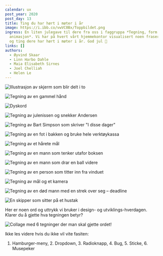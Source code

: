 ```yaml
---
calendar: ux
post_year: 2020
post_day: 13
title: Ting du har hørt i møter i år
image: https://i.ibb.co/vwVC0Bx/Toppbildet.png
ingress: En liten julegave til dere fra oss i faggruppa *Tegning, form og
  animasjon*. Vi har på hvert vårt hjemmekontor visualisert noen fraser, uttrykk
  og ting dere har hørt i møter i år. God jul 🎅
links: []
authors:
  - Øyvind Skaar
  - Linn Harbo Dahle
  - Maia Elisabeth Sirnes
  - Joel Chelliah
  - Helen Le
---
```

![Illustrasjon av skjerm som blir delt i to](/assets/dele-skjerm.png "Dele skjerm")

![Tegning av en gammel hånd](/assets/gammelhand.png "Gammel hånd")

![](/assets/dyskord.png "Dyskord")

![Tegning av julenissen og snekker Andersen](/assets/mjuta.png "Du er mjuta, Andersen! ")

![Tegning av Bart Simpson som skriver "I disse dager" ](/assets/idissedager.png "I disse dager")

![Tegning av en fot i bakken og bruke hele verktøykassa](/assets/en-fot-i-bakken.png "En fot i bakken")

![Tegning av et hårete mål](/assets/hårete-mål.png "Hårete mål ")

![Tegning av en mann som tenker utafor boksen](/assets/tenke-utafor-boksen.png "Tenk utafor boksen! ")

![Tegning av en mann som drar en ball videre](/assets/ta-ballen-videre.png "Ta ballen videre! ")

![Tegning av en person som titter inn fra vinduet](/assets/innsiktsarbeid.png "Innsiktsarbeid")

![Tegning av mål og et kamera](/assets/fokusere-på-mållbildet.png "Fokusere på målbildet")

![Tegning av en død mann med en strek over seg – deadline](/assets/deadline.png "Deadline")

![En skipper som sitter på et hustak](/assets/skippertak.png "Ta et skippertak")


Her er noen ord og uttrykk vi bruker i design- og utviklings-hverdagen. Klarer du å gjette hva tegningen betyr?

![Collage med 6 tegninger der man skal gjette ordet! ](/assets/gjettordet.png "Gjett ordet! ")

Ikke les videre hvis du ikke vil vite fasiten: 

1. Hamburger-meny, 2. Dropdown, 3. Radioknapp, 4. Bug, 5. Sticke, 6. Musepeker